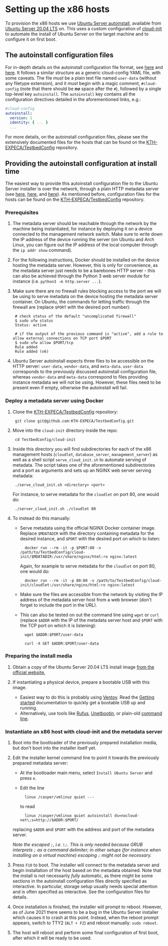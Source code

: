 # Setting up the x86 hosts

To provision the x86 hosts we use [Ubuntu Server autoinstall](https://ubuntu.com/server/docs/install/autoinstall), available from [Ubuntu Server 20.04 LTS](https://releases.ubuntu.com/20.04/) on.
This uses a custom configuration of [cloud-init](https://cloudinit.readthedocs.io/en/latest/) to automate the install of Ubuntu Server on the target machine and to configure it on first boot.

## The autoinstall configuration files

For in-depth details on the autoinstall configuration file format, see [here](https://ubuntu.com/server/docs/install/autoinstall-reference) and [here](https://ubuntu.com/server/docs/install/autoinstall-reference).
It follows a similar structure as a generic cloud-config YAML file, with some caveats.
The file *must* be a plain text file named `user-data` (without any filetype extension), and it *must* begin with a magic comment, `#cloud-config` (note that there should be ***no*** space after the `#`), followed by a single top-level key `autoinstall`.
The `autoinstall` key contains all the configuration directives detailed in the aforementioned links, e.g.:

```yaml
#cloud-config
autoinstall:
  version: 1
  identity: { ... }
  ...
```

For more details, on the autoinstall configuration files, please see the extensively documented files for the hosts that can be found on the [KTH-EXPECA/TestbedConfig](https://github.com/KTH-EXPECA/TestbedConfig/tree/master/cloud-init) repository.


## Providing the autoinstall configuration at install time

The easiest way to provide this autoinstall configuration file to the Ubuntu Server installer is over the network, through a plain HTTP metadata server (see [here](https://ubuntu.com/server/docs/install/autoinstall-quickstart), [here](https://cloudinit.readthedocs.io/en/latest/topics/datasources/nocloud.html), and [here](https://opensource.com/article/20/5/create-simple-cloud-init-service-your-homelab)).
As mentioned before, configuration files for the hosts can be found on the [KTH-EXPECA/TestbedConfig](https://github.com/KTH-EXPECA/TestbedConfig/tree/master/cloud-init) repository.

### Prerequisites

1. The metadata server should be reachable through the network by the machine being instantiated, for instance by deploying it on a device connected to the management network switch.
    Make sure to write down the IP address of the device running the server (on Ubuntu and Arch Linux, you can figure out the IP address of the local computer through the `ip addr show` command).
2. For the following instructions, Docker should be installed on the device hosting the metadata server.
    However, this is only for convenience, as the metadata server just needs to be a barebones HTTP server - this can also be achieved through the Python 3 web server module for instance (i.e. `python3 -m http.server ...`).
3. Make sure there are no firewall rules blocking access to the port we will be using to serve metadata on the device hosting the metadata server container.
    On Ubuntu, the commands for letting traffic through the firewall are (replace `$PORT` with the desired port number):

        # check status of the default "uncomplicated firewall" 
        $ sudo ufw status
        Status: active

        # if the output of the previous command is "active", add a rule to allow external connections on TCP port $PORT
        $ sudo ufw allow $PORT/tcp
        Rule added
        Rule added (v6)

4. Ubuntu Server autoinstall expects three files to be accessible on the HTTP server: `user-data`, `vendor-data`, and `meta-data`.
    `user-data` corresponds to the previously discussed autoinstall configuration file, whereas `vendor-data` and `meta-data` correspond to files providing instance metadata we will not be using.
    However, these files need to be present even if empty, otherwise the autoinstall will fail.

### Deploy a metadata server using Docker

1. Clone the [KTH-EXPECA/TestbedConfig](https://github.com/KTH-EXPECA/TestbedConfig) repository:

        git clone git@github.com:KTH-EXPECA/TestbedConfig.git

2. Move into the `cloud-init` directory inside the repo:

        cd TestbedConfig/cloud-init

3. Inside this directory you will find subdirectories for each of the x86 management hosts (`cloudlet`, `database_server`, `management_server`) as well as a shell script `serve_cloud_init.sh` to automate serving of metadata.
    The script takes one of the aforementioned subdirectories and a port as arguments and sets up an NGINX web server serving metadata:

        ./serve_cloud_init.sh <directory> <port>

    For instance, to serve metadata for the `cloudlet` on port 80, one would do:

        ./server_cloud_init.sh ./cloudlet 80

4. To instead do this manually:
   
    - Serve metadata using the official NGINX Docker container image.
        Replace `$MDATADIR` with the directory containing metadata for the desired instance, and `$PORT` with the desired port on which to listen:

            docker run --rm -it -p $PORT:80 -v /path/to/TestbedConfig/cloud-init/$MDATADIR:/usr/share/nginx/html:ro nginx:latest

        Again, for example to serve metadata for the `cloudlet` on port 80, one would do:

            docker run --rm -it -p 80:80 -v /path/to/TestbedConfig/cloud-init/cloudlet:/usr/share/nginx/html:ro nginx:latest

    - Make sure the files are accessible from the network by visiting the IP address of the metadata server host from a web browser (don't forget to include the port in the URL).

    - This can also be tested on out the command line using `wget` or `curl` (replace `$ADDR` with the IP of the metadata server host and `$PORT` with the TCP port on which it is listening):

            wget $ADDR:$PORT/user-data

            curl -X GET $ADDR:$PORT/user-data

### Preparing the install media

1. Obtain a copy of the Ubuntu Server 20.04 LTS install image [from the official website.](https://releases.ubuntu.com/20.04/)
2. If instantiating a physical device, prepare a bootable USB with this image.

    - Easiest way to do this is probably using [Ventoy](https://www.ventoy.net). Read the [Getting started](https://www.ventoy.net/en/doc_start.html) documentation to quickly get a bootable USB up and running.
    - Alternatively, use tools like [Rufus](https://rufus.ie/en_US/), [Unetbootin](https://unetbootin.github.io/), or plain-old [command line](https://wiki.archlinux.org/title/USB_flash_installation_medium).

### Instantiate an x86 host with cloud-init and the metadata server

1. Boot into the bootloader of the previously prepared installation media, but don't boot into the installer itself yet.
2. Edit the installer kernel command line to point it towards the previously prepared metadata server:

    - At the bootloader main menu, select `Install Ubuntu Server` and press `e`.
    - Edit the line

            linux /casper/vmlinuz quiet ---

        to read

            linux /casper/vmlinux quiet autoinstall ds=nocloud-net\;s=http://$ADDR:$PORT/

    replacing `$ADDR` and `$PORT` with the address and port of the metadata server.

    *Note the escaped `;`, i.e. `\;`.*
    *This is only needed because GRUB interprets `;` as a command delimiter; in other setups (for instance when installing on a virtual machine) escaping `;` might not be necessary.*

3. Press `F10` to boot. The installer will connect to the metadata server and begin installation of the host based on the metadata obtained.
    Note that the install is not necessarily *fully* automatic, as there might be some sections in the autoinstall configuration files directly specified as interactive.
    In particular, storage setup usually needs special attention and is often specified as interactive.
    See the configuration files for details.

4. Once installation is finished, the installer will prompt to reboot.
    However, as of June 2021 there seems to be a bug in the Ubuntu Server installer which causes it to crash at this point.
    Instead, when the reboot prompt appears, switch to TTY2 (`ALT + F2`) and reboot manually: `sudo reboot`.

5. The host will reboot and perform some final configuration of first boot, after which it will be ready to be used.
